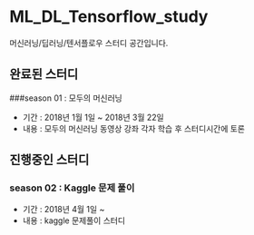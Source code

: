 # ML_DL_Tensorflow_study
머신러닝/딥러닝/텐서플로우 스터디 공간입니다.



## 완료된 스터디

###season 01 : 모두의 머신러닝

- 기간 : 2018년 1월 1일 ~ 2018년 3월 22일
- 내용 : 모두의 머신러닝 동영상 강좌 각자 학습 후 스터디시간에 토론




## 진행중인 스터디

### season 02 : Kaggle 문제 풀이

- 기간 : 2018년 4월 1일 ~
- 내용 : kaggle 문제풀이 스터디




